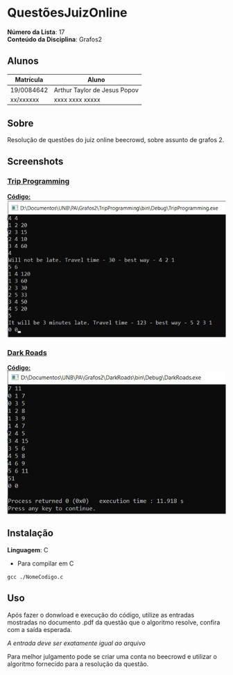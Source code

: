 # QuestõesJuizOnline

**Número da Lista**: 17<br>
**Conteúdo da Disciplina**: Grafos2<br>

## Alunos
|Matrícula | Aluno |
| -- | -- |
| 19/0084642  |  Arthur Taylor de Jesus Popov |
| xx/xxxxxx  |  xxxx xxxx xxxxx |

## Sobre 
Resolução de questões do juiz online beecrowd, sobre assunto de grafos 2. 

## Screenshots

### [Trip Programming](https://www.beecrowd.com.br/judge/en/problems/view/2731)
[**Código:**](https://github.com/projeto-de-algoritmos/Grafos2_QuestoesJuizOnline/blob/master/TripProgramming/TripProgramming.c)<br>
![Trip Programming](https://github.com/projeto-de-algoritmos/Grafos2_QuestoesJuizOnline/blob/master/Assets/TripProgrammingExecucao.jpg)


### [Dark Roads](https://www.beecrowd.com.br/judge/en/problems/view/1152)
[**Código:**](https://github.com/projeto-de-algoritmos/Grafos2_QuestoesJuizOnline/blob/master/DarkRoads/DarkRoads.c)<br>
![Dark Roads](https://github.com/projeto-de-algoritmos/Grafos2_QuestoesJuizOnline/blob/master/Assets/DarkRoadsExecucao.jpg)

## Instalação 
**Linguagem**: C<br>
* Para compilar em C
```
gcc ./NomeCodigo.c 
```

## Uso 
Após fazer o donwload e execução do código, utilize as entradas mostradas no documento .pdf da questão que o algoritmo resolve, confira com a saída esperada.

*A entrada deve ser exatamente igual ao arquivo*

Para melhor julgamento pode se criar uma conta no beecrowd e utilizar o algoritmo fornecido para a resolução da questão.


